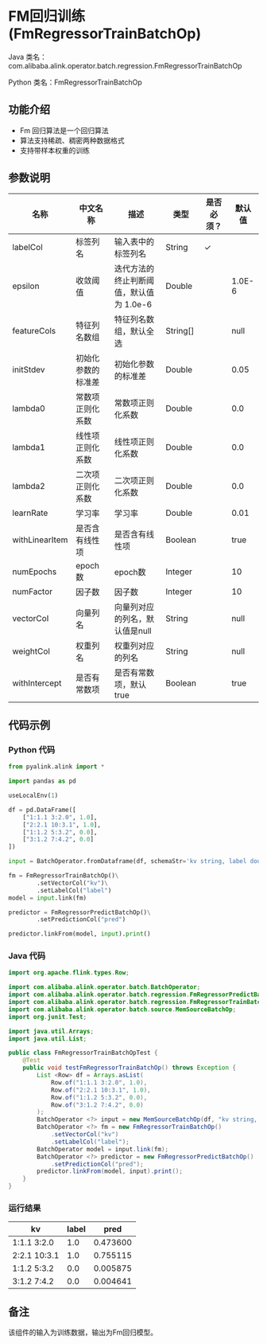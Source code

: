 # FM回归训练 (FmRegressorTrainBatchOp)
Java 类名：com.alibaba.alink.operator.batch.regression.FmRegressorTrainBatchOp

Python 类名：FmRegressorTrainBatchOp


## 功能介绍

* Fm 回归算法是一个回归算法
* 算法支持稀疏、稠密两种数据格式
* 支持带样本权重的训练

## 参数说明


| 名称 | 中文名称 | 描述 | 类型 | 是否必须？ | 默认值 |
| --- | --- | --- | --- | --- | --- |
| labelCol | 标签列名 | 输入表中的标签列名 | String | ✓ |  |
| epsilon | 收敛阈值 | 迭代方法的终止判断阈值，默认值为 1.0e-6 | Double |  | 1.0E-6 |
| featureCols | 特征列名数组 | 特征列名数组，默认全选 | String[] |  | null |
| initStdev | 初始化参数的标准差 | 初始化参数的标准差 | Double |  | 0.05 |
| lambda0 | 常数项正则化系数 | 常数项正则化系数 | Double |  | 0.0 |
| lambda1 | 线性项正则化系数 | 线性项正则化系数 | Double |  | 0.0 |
| lambda2 | 二次项正则化系数 | 二次项正则化系数 | Double |  | 0.0 |
| learnRate | 学习率 | 学习率 | Double |  | 0.01 |
| withLinearItem | 是否含有线性项 | 是否含有线性项 | Boolean |  | true |
| numEpochs | epoch数 | epoch数 | Integer |  | 10 |
| numFactor | 因子数 | 因子数 | Integer |  | 10 |
| vectorCol | 向量列名 | 向量列对应的列名，默认值是null | String |  | null |
| weightCol | 权重列名 | 权重列对应的列名 | String |  | null |
| withIntercept | 是否有常数项 | 是否有常数项，默认true | Boolean |  | true |

## 代码示例
### Python 代码
```python
from pyalink.alink import *

import pandas as pd

useLocalEnv(1)

df = pd.DataFrame([
    ["1:1.1 3:2.0", 1.0],
    ["2:2.1 10:3.1", 1.0],
    ["1:1.2 5:3.2", 0.0],
    ["3:1.2 7:4.2", 0.0]
])

input = BatchOperator.fromDataframe(df, schemaStr='kv string, label double')

fm = FmRegressorTrainBatchOp()\
        .setVectorCol("kv")\
        .setLabelCol("label")
model = input.link(fm)

predictor = FmRegressorPredictBatchOp()\
        .setPredictionCol("pred")

predictor.linkFrom(model, input).print()
```
### Java 代码
```java
import org.apache.flink.types.Row;

import com.alibaba.alink.operator.batch.BatchOperator;
import com.alibaba.alink.operator.batch.regression.FmRegressorPredictBatchOp;
import com.alibaba.alink.operator.batch.regression.FmRegressorTrainBatchOp;
import com.alibaba.alink.operator.batch.source.MemSourceBatchOp;
import org.junit.Test;

import java.util.Arrays;
import java.util.List;

public class FmRegressorTrainBatchOpTest {
	@Test
	public void testFmRegressorTrainBatchOp() throws Exception {
		List <Row> df = Arrays.asList(
			Row.of("1:1.1 3:2.0", 1.0),
			Row.of("2:2.1 10:3.1", 1.0),
			Row.of("1:1.2 5:3.2", 0.0),
			Row.of("3:1.2 7:4.2", 0.0)
		);
		BatchOperator <?> input = new MemSourceBatchOp(df, "kv string, label double");
		BatchOperator <?> fm = new FmRegressorTrainBatchOp()
			.setVectorCol("kv")
			.setLabelCol("label");
		BatchOperator model = input.link(fm);
		BatchOperator <?> predictor = new FmRegressorPredictBatchOp()
			.setPredictionCol("pred");
		predictor.linkFrom(model, input).print();
	}
}
```
### 运行结果
kv	| label	| pred
---|----|-------
1:1.1 3:2.0|1.0|0.473600
2:2.1 10:3.1|1.0|0.755115
1:1.2 5:3.2|0.0|0.005875
3:1.2 7:4.2|0.0|0.004641

## 备注
该组件的输入为训练数据，输出为Fm回归模型。




